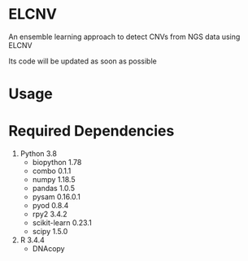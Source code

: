 # ELCNV
An ensemble learning approach to detect CNVs from NGS data using ELCNV </br>


Its code will be updated as soon as possible

# Usage


# Required Dependencies
1. Python 3.8            
    - biopython     1.78
    - combo         0.1.1
    - numpy         1.18.5
    - pandas        1.0.5
    - pysam         0.16.0.1
    - pyod          0.8.4
    - rpy2          3.4.2
    - scikit-learn  0.23.1
    - scipy         1.5.0
2. R 3.4.4
    - DNAcopy


